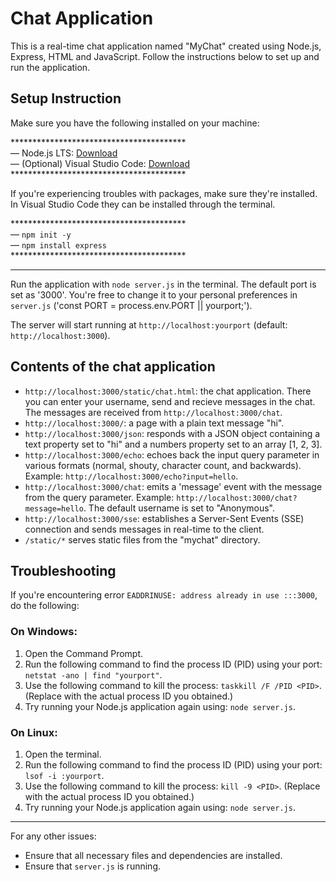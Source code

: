 # Chat Application
This is a real-time chat application named "MyChat" created using Node.js, Express, HTML and JavaScript. Follow the instructions below to set up and run the application.

## Setup Instruction
Make sure you have the following installed on your machine:

\*\*\*\*\*\*\*\*\*\*\*\*\*\*\*\*\*\*\*\*\*\*\*\*\*\*\*\*\*\*\*\*\*\*\*\*\*\*\*\*
\
— Node.js LTS: [Download](https://nodejs.org/en)
\
— (Optional) Visual Studio Code: [Download](https://code.visualstudio.com/)
\
\*\*\*\*\*\*\*\*\*\*\*\*\*\*\*\*\*\*\*\*\*\*\*\*\*\*\*\*\*\*\*\*\*\*\*\*\*\*\*\*

If you're experiencing troubles with packages, make sure they're installed. In Visual Studio Code they can be installed through the terminal.

\*\*\*\*\*\*\*\*\*\*\*\*\*\*\*\*\*\*\*\*\*\*\*\*\*\*\*\*\*\*\*\*\*\*\*\*\*\*\*\*
\
— `npm init -y`
\
— `npm install express`
\
\*\*\*\*\*\*\*\*\*\*\*\*\*\*\*\*\*\*\*\*\*\*\*\*\*\*\*\*\*\*\*\*\*\*\*\*\*\*\*\*

---
Run the application with `node server.js` in the terminal. The default port is set as '3000'. You're free to change it to your personal preferences in `server.js` ('const PORT = process.env.PORT || yourport;').

The server will start running at `http://localhost:yourport` (default: `http://localhost:3000`).

## Contents of the chat application
- `http://localhost:3000/static/chat.html`: the chat application. There you can enter your username, send and recieve messages in the chat. The messages are received from `http://localhost:3000/chat`.
- `http://localhost:3000/`: a page with a plain text message "hi". 
- `http://localhost:3000/json`: responds with a JSON object containing a text property set to "hi" and a numbers property set to an array [1, 2, 3].
- `http://localhost:3000/echo`: echoes back the input query parameter in various formats (normal, shouty, character count, and backwards). Example: `http://localhost:3000/echo?input=hello`.
- `http://localhost:3000/chat`: emits a 'message' event with the message from the query parameter. Example: `http://localhost:3000/chat?message=hello`. The default username is set to "Anonymous".
- `http://localhost:3000/sse`: establishes a Server-Sent Events (SSE) connection and sends messages in real-time to the client.
- `/static/*` serves static files from the "mychat" directory.

## Troubleshooting
If you're encountering error `EADDRINUSE: address already in use :::3000`, do the following:

### On Windows:
1. Open the Command Prompt.
2. Run the following command to find the process ID (PID) using your port: `netstat -ano | find "yourport"`.
3. Use the following command to kill the process: `taskkill /F /PID <PID>`. (Replace <PID> with the actual process ID you obtained.)
4. Try running your Node.js application again using: `node server.js`.

### On Linux:
1. Open the terminal.
2. Run the following command to find the process ID (PID) using your port: `lsof -i :yourport`.
3. Use the following command to kill the process: `kill -9 <PID>`. (Replace <PID> with the actual process ID you obtained.)
4. Try running your Node.js application again using: `node server.js`.

---

For any other issues:
- Ensure that all necessary files and dependencies are installed.
- Ensure that `server.js` is running.